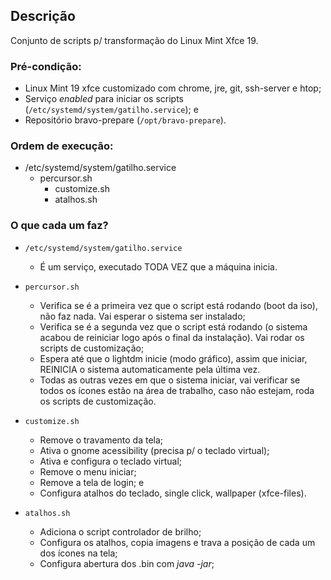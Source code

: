 ## Descrição

Conjunto de scripts p/ transformação do Linux Mint Xfce 19.

### Pré-condição:
- Linux Mint 19 xfce customizado com chrome, jre, git, ssh-server e htop;
- Serviço *enabled* para iniciar os scripts (`/etc/systemd/system/gatilho.service`); e
- Repositório bravo-prepare (`/opt/bravo-prepare`).

### Ordem de execução:
- /etc/systemd/system/gatilho.service
	- percursor.sh
		- customize.sh
		- atalhos.sh

### O que cada um faz?
- `/etc/systemd/system/gatilho.service`
	- É um serviço, executado TODA VEZ que a máquina inicia.
- `percursor.sh`
	- Verifica se é a primeira vez que o script está rodando (boot da iso), não faz nada. Vai esperar o sistema ser instalado;
	- Verifica se é a segunda vez que o script está rodando (o sistema acabou de reiniciar logo após o final da instalação). Vai rodar os scripts de customização;
	- Espera até que o lightdm inicie (modo gráfico), assim que iniciar, REINICIA o sistema automaticamente pela última vez.
	- Todas as outras vezes em que o sistema iniciar, vai verificar se todos os ícones estão na área de trabalho, caso não estejam, roda os scripts de customização.

- `customize.sh`
	- Remove o travamento da tela;
	- Ativa o gnome acessibility (precisa p/ o teclado virtual);
	- Ativa e configura o teclado virtual;
	- Remove o menu iniciar;
	- Remove a tela de login; e
	- Configura atalhos do teclado, single click, wallpaper (xfce-files).

- `atalhos.sh`
	- Adiciona o script controlador de brilho;
	- Configura os atalhos, copia imagens e trava a posição de cada um dos ícones na tela;
	- Configura abertura dos .bin com *java -jar*;